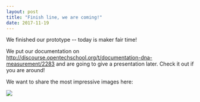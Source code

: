 ```yaml
---
layout: post
title: "Finish line, we are coming!"
date: 2017-11-19
---
```


We finished our prototype -- today is maker fair time!

We put our documentation on 
http://discourse.opentechschool.org/t/documentation-dna-measurement/2283
and are going to give a presentation later. Check it out if you are around!

We want to share the most impressive images here:

![](./images/20171118_195810.jpg)
